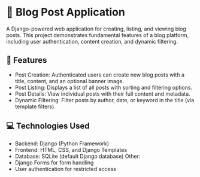 # 📖 Blog Post Application

A Django-powered web application for creating, listing, and viewing blog posts. This project demonstrates fundamental features of a blog platform, including user authentication, content creation, and dynamic filtering.

## 🚀 Features

- Post Creation: Authenticated users can create new blog posts with a title, content, and an optional banner image.
- Post Listing: Displays a list of all posts with sorting and filtering options.
- Post Details: View individual posts with their full content and metadata.
- Dynamic Filtering: Filter posts by author, date, or keyword in the title (via template filters).

## 💻 Technologies Used

- Backend: Django (Python Framework)
- Frontend: HTML, CSS, and Django Templates
- Database: SQLite (default Django database)
Other:
- Django Forms for form handling
- User authentication for restricted access